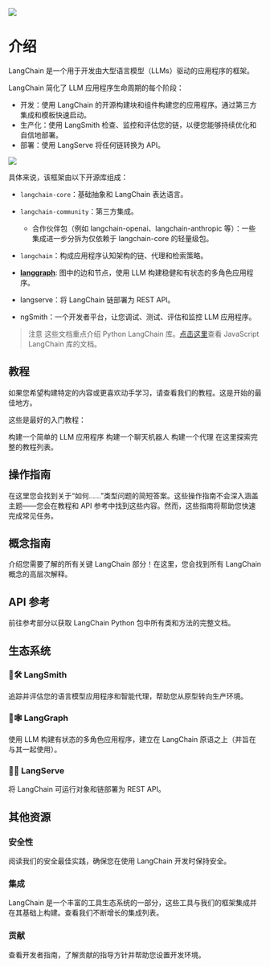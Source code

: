 
![](https://cdn.liweiv.com/imgs/2024-06-04-langchain.svg)

# 介绍

LangChain 是一个用于开发由大型语言模型（LLMs）驱动的应用程序的框架。

LangChain 简化了 LLM 应用程序生命周期的每个阶段：

- 开发：使用 LangChain 的开源构建块和组件构建您的应用程序。通过第三方集成和模板快速启动。
- 生产化：使用 LangSmith 检查、监控和评估您的链，以便您能够持续优化和自信地部署。
- 部署：使用 LangServe 将任何链转换为 API。

![](https://cdn.liweiv.com/imgs/2024-06-04-133938.png)

具体来说，该框架由以下开源库组成：

- ```langchain-core```：基础抽象和 LangChain 表达语言。

- ```langchain-community```：第三方集成。
  
   - 合作伙伴包（例如 langchain-openai、langchain-anthropic 等）：一些集成进一步分拆为仅依赖于 langchain-core 的轻量级包。
   
- ```langchain```：构成应用程序认知架构的链、代理和检索策略。

- **[langgraph](https://langchain-ai.github.io/langgraph)**: 图中的边和节点，使用 LLM 构建稳健和有状态的多角色应用程序。

- langserve：将 LangChain 链部署为 REST API。

- ngSmith：一个开发者平台，让您调试、测试、评估和监控 LLM 应用程序。

>注意
这些文档重点介绍 Python LangChain 库。[点击这里](https://js.langchain.com/)查看 JavaScript LangChain 库的文档。

## 教程
如果您希望构建特定的内容或更喜欢动手学习，请查看我们的教程。这是开始的最佳地方。

这些是最好的入门教程：

构建一个简单的 LLM 应用程序
构建一个聊天机器人
构建一个代理
在这里探索完整的教程列表。

## 操作指南
在这里您会找到关于“如何……”类型问题的简短答案。这些操作指南不会深入涵盖主题——您会在教程和 API 参考中找到这些内容。然而，这些指南将帮助您快速完成常见任务。

## 概念指南
介绍您需要了解的所有关键 LangChain 部分！在这里，您会找到所有 LangChain 概念的高层次解释。

## API 参考
前往参考部分以获取 LangChain Python 包中所有类和方法的完整文档。

## 生态系统

### 🦜🛠️ LangSmith 
追踪并评估您的语言模型应用程序和智能代理，帮助您从原型转向生产环境。

### 🦜🕸️ LangGraph 
使用 LLM 构建有状态的多角色应用程序，建立在 LangChain 原语之上（并旨在与其一起使用）。

### 🦜🏓 LangServe 

将 LangChain 可运行对象和链部署为 REST API。

## 其他资源

### 安全性
阅读我们的安全最佳实践，确保您在使用 LangChain 开发时保持安全。

### 集成 
LangChain 是一个丰富的工具生态系统的一部分，这些工具与我们的框架集成并在其基础上构建。查看我们不断增长的集成列表。

### 贡献 
查看开发者指南，了解贡献的指导方针并帮助您设置开发环境。

<div id="giscus-container"></div>

